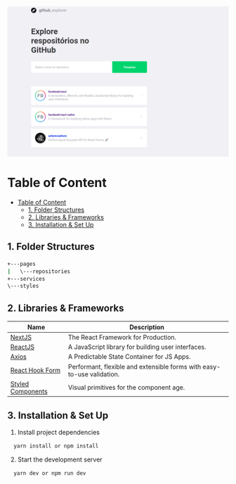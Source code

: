 ![Project Preview](preview.png)

# Table of Content

- [Table of Content](#table-of-content)
  - [1. Folder Structures](#1-folder-structures)
  - [2. Libraries & Frameworks](#2-libraries--frameworks)
  - [3. Installation & Set Up](#3-installation--set-up)
## 1. Folder Structures

```bash
+---pages
|   \---repositories
+---services
\---styles
```

## 2. Libraries & Frameworks

| Name                                                     | Description                                                            |
| -------------------------------------------------------- | ---------------------------------------------------------------------- |
| [NextJS](https://nextjs.org/)                            | The React Framework for Production.                                    |
| [ReactJS](https://reactjs.org/)                          | A JavaScript library for building user interfaces.                     |
| [Axios](https://redux.js.org/)                           | A Predictable State Container for JS Apps.                             |
| [React Hook Form](https://react-hook-form.com/)          | Performant, flexible and extensible forms with easy-to-use validation. |
| [Styled Components](https://styled-components.com/)      | Visual primitives for the component age.                               |

## 3. Installation & Set Up

1. Install project dependencies

```bash
  yarn install or npm install
```

2. Start the development server

```bash
  yarn dev or npm run dev
```

